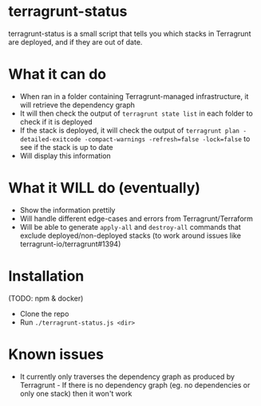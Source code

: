 # terragrunt-status

terragrunt-status is a small script that tells you which stacks in Terragrunt are deployed, and if they are out of date.

# What it can do

* When ran in a folder containing Terragrunt-managed infrastructure, it will retrieve the dependency graph
* It will then check the output of `terragrunt state list` in each folder to check if it is deployed
* If the stack is deployed, it will check the output of `terragrunt plan -detailed-exitcode -compact-warnings -refresh=false -lock=false` to see if the stack is up to date
* Will display this information

# What it WILL do (eventually)

* Show the information prettily
* Will handle different edge-cases and errors from Terragrunt/Terraform
* Will be able to generate `apply-all` and `destroy-all` commands that exclude deployed/non-deployed stacks (to work around issues like terragrunt-io/terragrunt#1394)

# Installation

(TODO: npm & docker)

* Clone the repo
* Run `./terragrunt-status.js <dir>`

# Known issues

* It currently only traverses the dependency graph as produced by Terragrunt - If there is no dependency graph (eg. no dependencies or only one stack) then it won't work
